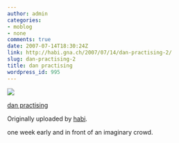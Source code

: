 ```yaml
---
author: admin
categories:
- moblog
- none
comments: true
date: 2007-07-14T18:30:24Z
link: http://habi.gna.ch/2007/07/14/dan-practising-2/
slug: dan-practising-2
title: dan practising
wordpress_id: 995
---
```


[![](http://farm2.static.flickr.com/1097/810813330_003ebab81f_m.jpg)](http://www.flickr.com/photos/habi/810813330/)
   

 
  [dan practising](http://www.flickr.com/photos/habi/810813330/)
    

  Originally uploaded by [habi](http://www.flickr.com/people/habi/).
 



one week early and in front of an imaginary crowd.
  

